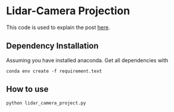 # Lidar-Camera Projection
This code is used to explain the post [here](https://medium.com/@daryl.tanyj/camera-lidar-projection-navigating-between-2d-and-3d-911c78167a94).

## Dependency Installation
Assuming you have installed anaconda. Get all dependencies with
```
conda env create -f requirement.text 
```

## How to use
```
python lidar_camera_project.py
```